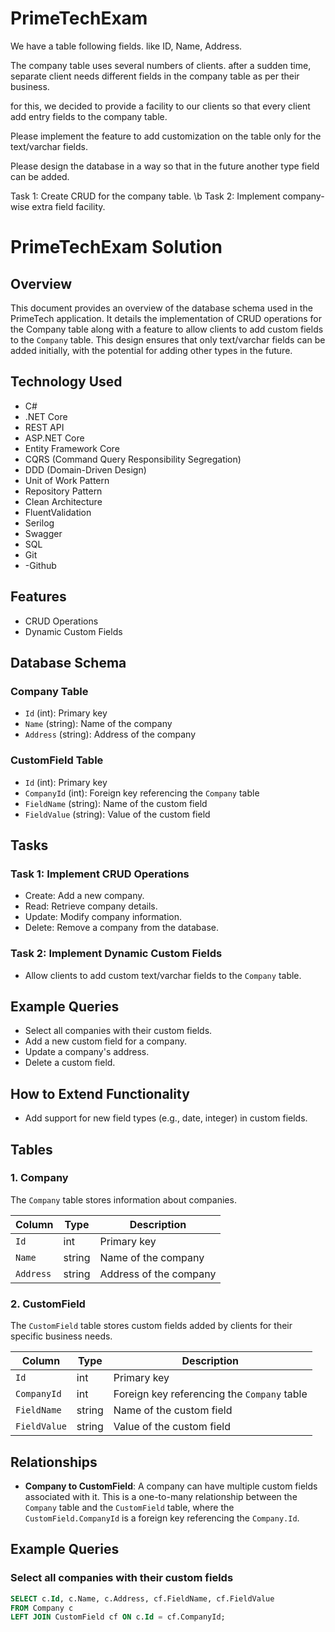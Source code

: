 # PrimeTechExam

We have a table following fields. like ID, Name, Address. 

The company table uses  several numbers of clients. after a sudden time, separate client needs different fields in the company table as per their business. 

for this, we decided to provide a facility to our clients so that every client add entry fields to the company table. 

Please implement the feature to add customization on the table only for the text/varchar fields.

Please design the database in a way so that in the future another type field can be added.

Task 1: Create CRUD for the company table. \b
Task 2: Implement company-wise extra field facility.

# PrimeTechExam Solution

## Overview

This document provides an overview of the database schema used in the PrimeTech application. It details the implementation of CRUD operations for the Company table along with a feature to allow clients to add custom fields to the `Company` table. This design ensures that only text/varchar fields can be added initially, with the potential for adding other types in the future.

## Technology Used

- C#
- .NET Core
- REST API
- ASP.NET Core
- Entity Framework Core
- CQRS (Command Query Responsibility Segregation)
- DDD (Domain-Driven Design)
- Unit of Work Pattern
- Repository Pattern
- Clean Architecture
- FluentValidation
- Serilog
- Swagger
- SQL
- Git
- -Github

## Features
- CRUD Operations
- Dynamic Custom Fields

## Database Schema
### Company Table
- `Id` (int): Primary key
- `Name` (string): Name of the company
- `Address` (string): Address of the company

### CustomField Table
- `Id` (int): Primary key
- `CompanyId` (int): Foreign key referencing the `Company` table
- `FieldName` (string): Name of the custom field
- `FieldValue` (string): Value of the custom field

## Tasks
### Task 1: Implement CRUD Operations
- Create: Add a new company.
- Read: Retrieve company details.
- Update: Modify company information.
- Delete: Remove a company from the database.

### Task 2: Implement Dynamic Custom Fields
- Allow clients to add custom text/varchar fields to the `Company` table.

## Example Queries
- Select all companies with their custom fields.
- Add a new custom field for a company.
- Update a company's address.
- Delete a custom field.

## How to Extend Functionality
- Add support for new field types (e.g., date, integer) in custom fields.

## Tables

### 1. Company

The `Company` table stores information about companies.

| Column     | Type   | Description               |
|------------|--------|---------------------------|
| `Id`       | int    | Primary key               |
| `Name`     | string | Name of the company       |
| `Address`  | string | Address of the company    |

### 2. CustomField

The `CustomField` table stores custom fields added by clients for their specific business needs.

| Column       | Type   | Description                                             |
|--------------|--------|---------------------------------------------------------|
| `Id`         | int    | Primary key                                             |
| `CompanyId`  | int    | Foreign key referencing the `Company` table             |
| `FieldName`  | string | Name of the custom field                                 |
| `FieldValue` | string | Value of the custom field                                |

## Relationships

- **Company to CustomField**: A company can have multiple custom fields associated with it. This is a one-to-many relationship between the `Company` table and the `CustomField` table, where the `CustomField.CompanyId` is a foreign key referencing the `Company.Id`.

## Example Queries

### Select all companies with their custom fields

```sql
SELECT c.Id, c.Name, c.Address, cf.FieldName, cf.FieldValue
FROM Company c
LEFT JOIN CustomField cf ON c.Id = cf.CompanyId;
